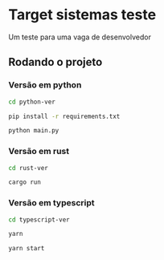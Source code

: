 # Target sistemas teste

Um teste para uma vaga de desenvolvedor

## Rodando o projeto

### Versão em python

```sh
cd python-ver
```

```sh
pip install -r requirements.txt
```

```sh
python main.py
```

### Versão em rust

```sh
cd rust-ver
```

```sh
cargo run
```

### Versão em typescript

```sh
cd typescript-ver
```

```sh
yarn
```

```sh
yarn start
```

